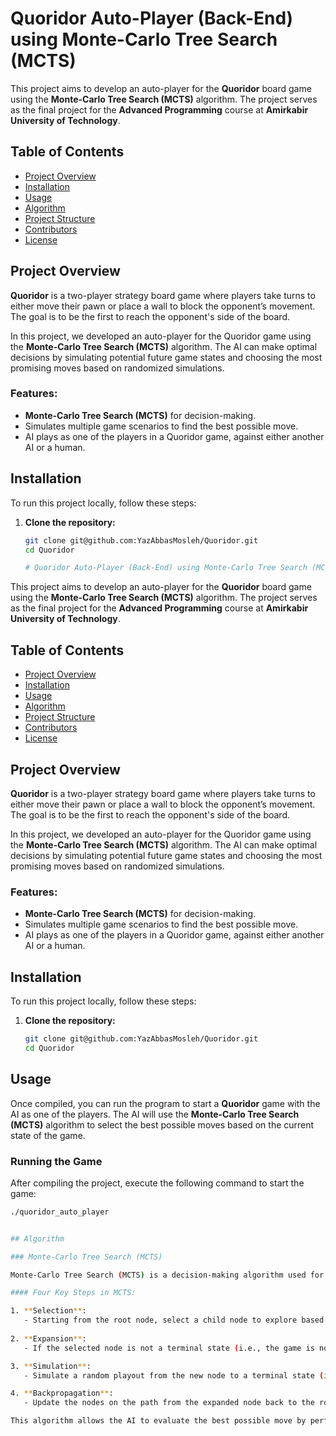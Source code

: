 # Quoridor Auto-Player (Back-End) using Monte-Carlo Tree Search (MCTS)

This project aims to develop an auto-player for the **Quoridor** board game using the **Monte-Carlo Tree Search (MCTS)** algorithm. The project serves as the final project for the **Advanced Programming** course at **Amirkabir University of Technology**.

## Table of Contents
- [Project Overview](#project-overview)
- [Installation](#installation)
- [Usage](#usage)
- [Algorithm](#algorithm)
- [Project Structure](#project-structure)
- [Contributors](#contributors)
- [License](#license)

## Project Overview

**Quoridor** is a two-player strategy board game where players take turns to either move their pawn or place a wall to block the opponent’s movement. The goal is to be the first to reach the opponent's side of the board.

In this project, we developed an auto-player for the Quoridor game using the **Monte-Carlo Tree Search (MCTS)** algorithm. The AI can make optimal decisions by simulating potential future game states and choosing the most promising moves based on randomized simulations.

### Features:
- **Monte-Carlo Tree Search (MCTS)** for decision-making.
- Simulates multiple game scenarios to find the best possible move.
- AI plays as one of the players in a Quoridor game, against either another AI or a human.

## Installation

To run this project locally, follow these steps:

1. **Clone the repository:**
   ```bash
   git clone git@github.com:YazAbbasMosleh/Quoridor.git
   cd Quoridor

   # Quoridor Auto-Player (Back-End) using Monte-Carlo Tree Search (MCTS)

This project aims to develop an auto-player for the **Quoridor** board game using the **Monte-Carlo Tree Search (MCTS)** algorithm. The project serves as the final project for the **Advanced Programming** course at **Amirkabir University of Technology**.

## Table of Contents
- [Project Overview](#project-overview)
- [Installation](#installation)
- [Usage](#usage)
- [Algorithm](#algorithm)
- [Project Structure](#project-structure)
- [Contributors](#contributors)
- [License](#license)

## Project Overview

**Quoridor** is a two-player strategy board game where players take turns to either move their pawn or place a wall to block the opponent’s movement. The goal is to be the first to reach the opponent's side of the board.

In this project, we developed an auto-player for the Quoridor game using the **Monte-Carlo Tree Search (MCTS)** algorithm. The AI can make optimal decisions by simulating potential future game states and choosing the most promising moves based on randomized simulations.

### Features:
- **Monte-Carlo Tree Search (MCTS)** for decision-making.
- Simulates multiple game scenarios to find the best possible move.
- AI plays as one of the players in a Quoridor game, against either another AI or a human.

## Installation

To run this project locally, follow these steps:

1. **Clone the repository:**
   ```bash
   git clone git@github.com:YazAbbasMosleh/Quoridor.git
   cd Quoridor
## Usage

Once compiled, you can run the program to start a **Quoridor** game with the AI as one of the players. The AI will use the **Monte-Carlo Tree Search (MCTS)** algorithm to select the best possible moves based on the current state of the game.

### Running the Game

After compiling the project, execute the following command to start the game:

```bash
./quoridor_auto_player


## Algorithm

### Monte-Carlo Tree Search (MCTS)

Monte-Carlo Tree Search (MCTS) is a decision-making algorithm used for games and decision processes that involve uncertainty. It works by simulating many possible game outcomes and using these simulations to build a tree of possible moves. Each node in the tree represents a game state, and the branches represent the possible moves.

#### Four Key Steps in MCTS:

1. **Selection**: 
   - Starting from the root node, select a child node to explore based on a selection policy (typically UCT - Upper Confidence bounds applied to Trees).
   
2. **Expansion**: 
   - If the selected node is not a terminal state (i.e., the game is not finished), generate a new child node corresponding to a valid move.

3. **Simulation**: 
   - Simulate a random playout from the new node to a terminal state (i.e., the game ends).

4. **Backpropagation**: 
   - Update the nodes on the path from the expanded node back to the root with the result of the simulation.

This algorithm allows the AI to evaluate the best possible move by performing multiple simulations in parallel, enabling it to play optimally against human or computer opponents.


